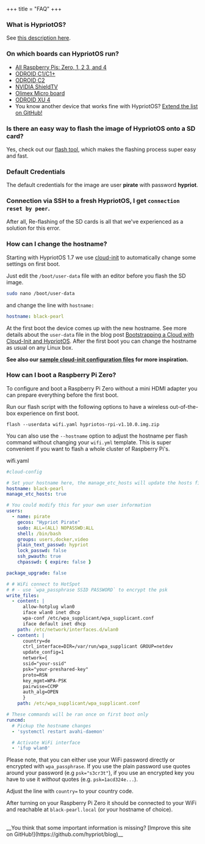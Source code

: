 +++
title = "FAQ"
+++

### What is HypriotOS?

See [this description here](/about#hypriotos:6083a88ee3411b0d17ce02d738f69d47).

### On which boards can HypriotOS run?

* [All Raspberry Pis: Zero, 1, 2 3, and 4](https://github.com/hypriot/image-builder-rpi)
* [ODROID C1/C1+](https://github.com/hypriot/image-builder-odroid-c1)
* [ODROID C2](https://github.com/hypriot/image-builder-odroid-c2)
* [NVIDIA ShieldTV](https://github.com/hypriot/image-builder-nvidia-shieldtv)
* [Olimex Micro board](/downloads/)
* [ODROID XU 4](https://github.com/hypriot/image-builder-odroid-xu4/releases)</br>
* You know another device that works fine with HypriotOS? [Extend the list on GitHub!](https://github.com/hypriot/blog)

### Is there an easy way to flash the image of HypriotOS onto a SD card?

Yes, check out our [flash tool](https://github.com/hypriot/flash), which makes the flashing process super easy and fast.

### Default Credentials

The default credentials for the image are user **pirate** with password **hypriot**.

### Connection via SSH to a fresh HypriotOS, I get `connection reset by peer`.

After all, Re-flashing of the SD cards is all that we've experienced as a solution for this error.

### How can I change the hostname?

Starting with HypriotOS 1.7 we use [cloud-init](http://cloudinit.readthedocs.io/en/0.7.9/index.html) to automatically change some settings on first boot.

Just edit the `/boot/user-data` file with an editor before you flash the SD image.

```bash
sudo nano /boot/user-data
```

and change the line with `hostname:`

```yaml
hostname: black-pearl
```

At the first boot the device comes up with the new hostname. See more details about the `user-data` file in the blog post [Bootstrapping a Cloud with Cloud-Init and HypriotOS](https://hypriot.io/post/cloud-init-cloud-on-hypriot-x64/).
After the first boot you can change the hostname as usual on any Linux box.

**See also our [sample cloud-init configuration files](https://github.com/hypriot/flash/tree/master/sample) for more inspiration.**

<a name="wifi"></a>

### How can I boot a Raspberry Pi Zero?

To configure and boot a Raspberry Pi Zero without a mini HDMI adapter you can prepare everything before the first boot.

Run our flash script with the following options to have a wireless out-of-the-box experience on first boot.

```
flash --userdata wifi.yaml hypriotos-rpi-v1.10.0.img.zip
```

You can also use the `--hostname` option to adjust the hostname per flash command without changing your `wifi.yml` template. This is super convenient if you want to flash a whole cluster of Raspberry Pi's.

wifi.yaml

```yaml
#cloud-config

# Set your hostname here, the manage_etc_hosts will update the hosts file entries as well
hostname: black-pearl
manage_etc_hosts: true

# You could modify this for your own user information
users:
  - name: pirate
    gecos: "Hypriot Pirate"
    sudo: ALL=(ALL) NOPASSWD:ALL
    shell: /bin/bash
    groups: users,docker,video
    plain_text_passwd: hypriot
    lock_passwd: false
    ssh_pwauth: true
    chpasswd: { expire: false }

package_upgrade: false

# # WiFi connect to HotSpot
# # - use `wpa_passphrase SSID PASSWORD` to encrypt the psk
write_files:
  - content: |
      allow-hotplug wlan0
      iface wlan0 inet dhcp
      wpa-conf /etc/wpa_supplicant/wpa_supplicant.conf
      iface default inet dhcp
    path: /etc/network/interfaces.d/wlan0
  - content: |
      country=de
      ctrl_interface=DIR=/var/run/wpa_supplicant GROUP=netdev
      update_config=1
      network={
      ssid="your-ssid"
      psk="your-preshared-key"
      proto=RSN
      key_mgmt=WPA-PSK
      pairwise=CCMP
      auth_alg=OPEN
      }
    path: /etc/wpa_supplicant/wpa_supplicant.conf

# These commands will be ran once on first boot only
runcmd:
  # Pickup the hostname changes
  - 'systemctl restart avahi-daemon'

  # Activate WiFi interface
  - 'ifup wlan0'
```

Please note, that you can either use your WiFi password directly or encrypted with `wpa_passphrase`. If you use the plain password use quotes around your password (e.g `psk="s3cr3t"`), if you use an encrypted key you have to use it _without_ quotes (e.g. `psk=1acd324e...`).

Adjust the line with `country=` to your country code.

After turning on your Raspberry Pi Zero it should be connected to your WiFi and reachable at `black-pearl.local` (or your hostname of choice).

</br>
__You think that some important information is missing? [Improve this site on GitHub!](https://github.com/hypriot/blog)__
